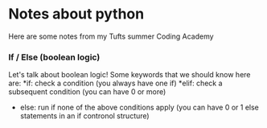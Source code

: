 # Notes about python
Here are some notes from my Tufts summer Coding Academy

### If / Else (boolean logic)

Let's talk about boolean logic! Some keywords that we should know here are:
*if: check a condition (you always have one if)
*elif: check a subsequent condition (you can have 0 or more)
* else: run if none of the above conditions apply (you can have 0 or 1 else statements in an if contronol structure)
